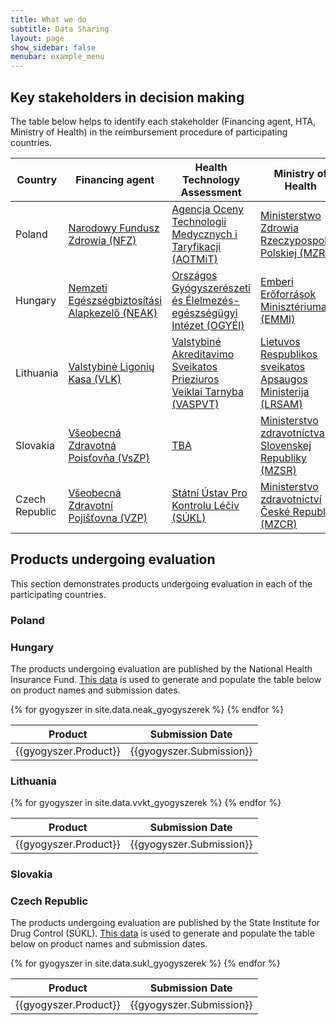 ```yaml
---
title: What we do
subtitle: Data Sharing
layout: page
show_sidebar: false
menubar: example_menu
---
```


## Key stakeholders in decision making

The table below helps to identify each stakeholder (Financing agent, HTA, Ministry of Health) 
 in the reimbursement procedure of participating countries.

| Country       | Financing agent| Health Technology Assessment | Ministry of Health|
|---------------|----------------|------------------------------|-------------------|
| Poland        | [Narodowy Fundusz Zdrowia (NFZ)](http://www.nfz.gov.pl/) | [Agencja Oceny Technologii Medycznych i Taryfikacji (AOTMiT)](http://www.aotm.gov.pl/www/) | [Ministerstwo Zdrowia Rzeczypospolitej Polskiej (MZRP)](https://www.gov.pl/web/zdrowie/) |
| Hungary       | [Nemzeti Egészségbiztosítási Alapkezelő (NEAK)](http://www.neak.gov.hu) | [Országos Gyógyszerészeti és Élelmezés-egészségügyi Intézet (OGYÉI)](https://ogyei.gov.hu/tei) | [Emberi Erőforrások Minisztériuma (EMMI)](https://www.kormany.hu/hu/emberi-eroforrasok-miniszteriuma) |
| Lithuania     | [Valstybinė Ligonių Kasa (VLK)](http://www.vlk.lt/) | [Valstybiné Akreditavimo Sveikatos Prieziuros Veiklai Tarnyba (VASPVT)](http://www.vaspvt.gov.lt/) | [Lietuvos Respublikos sveikatos Apsaugos Ministerija (LRSAM)](http://sam.lrv.lt/lt/) |
| Slovakia      | [Všeobecná Zdravotná Poisťovňa (VsZP)](https://www.vszp.sk/) | [TBA]() | [Ministerstvo zdravotníctva Slovenskej Republiky (MZSR)](https://www.health.gov.sk/Titulka) |
| Czech Republic| [Všeobecná Zdravotní Pojišťovna (VZP)](https://www.vzp.cz/) | [Státní Ústav Pro Kontrolu Léčiv (SÚKL)](http://www.sukl.cz/) | [Ministerstvo zdravotnictví České Republiky (MZCR)](https://www.mzcr.cz/) |

## Products undergoing evaluation

This section demonstrates products undergoing evaluation in each of the participating countries.

### Poland

### Hungary

The products undergoing evaluation are published by the National Health Insurance Fund. [This data](www.neak.gov.hu/felso_menu/szakmai_oldalak/gyogyszer_segedeszkoz_gyogyfurdo_tamogatas/egeszsegugyi_vallalkozasoknak/gyartok_forgalomba_hozok/KERELEM_IND_ELJ_GYOGYSZ_TAPSZ.html7?target=_blank) is used to generate and populate the table below on product names and submission dates.

<table id="table_id">
<thead>
<tr>
<th>Product</th>
<th>Submission Date</th>
</tr>
</thead>
{% for gyogyszer in site.data.neak_gyogyszerek %}
  <tr>
    <td>{{gyogyszer.Product}}</td>
    <td>{{gyogyszer.Submission}}</td>
  </tr>
{% endfor %}
</table>

### Lithuania

<table id="table_id3">
<thead>
<tr>
<th>Product</th>
<th>Submission Date</th>
</tr>
</thead>
{% for gyogyszer in site.data.vvkt_gyogyszerek %}
  <tr>
    <td>{{gyogyszer.Product}}</td>
    <td>{{gyogyszer.Submission}}</td>
  </tr>
{% endfor %}
</table>

### Slovakia

### Czech Republic

The products undergoing evaluation are published by the State Institute for Drug Control (SÚKL). [This data](http://www.sukl.cz/sukl/prehled-spravnich-rizeni?target=blank) is used to generate and populate the table below on product names and submission dates.

<table id="table_id2">
<thead>
<tr>
<th>Product</th>
<th>Submission Date</th>
</tr>
</thead>
{% for gyogyszer in site.data.sukl_gyogyszerek %}
  <tr>
    <td>{{gyogyszer.Product}}</td>
    <td>{{gyogyszer.Submission}}</td>
  </tr>
{% endfor %}
</table>
